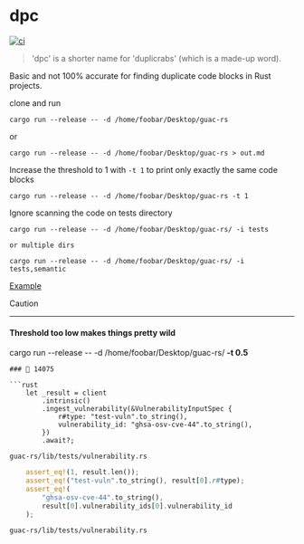 # dpc

[![ci](https://github.com/helio-frota/dpc/actions/workflows/ci.yaml/badge.svg)](https://github.com/helio-frota/dpc/actions/workflows/ci.yaml)

> 'dpc' is a shorter name for 'duplicrabs' (which is a made-up word).

Basic and not 100% accurate for finding duplicate code blocks in Rust projects.

clone and run

```shell
cargo run --release -- -d /home/foobar/Desktop/guac-rs
```

or

```shell
cargo run --release -- -d /home/foobar/Desktop/guac-rs > out.md
```

Increase the threshold to 1 with `-t 1` to print only exactly the same code blocks

```shell
cargo run --release -- -d /home/foobar/Desktop/guac-rs -t 1
```

Ignore scanning the code on tests directory

```shell
cargo run --release -- -d /home/foobar/Desktop/guac-rs/ -i tests

or multiple dirs

cargo run --release -- -d /home/foobar/Desktop/guac-rs/ -i tests,semantic
```

[Example](./out.md)

> [!CAUTION]
> ____ ____

#### Threshold too low makes things pretty wild

cargo run --release -- -d /home/foobar/Desktop/guac-rs/ **-t 0.5**

```
### 🦀 14075

```rust
    let _result = client
        .intrinsic()
        .ingest_vulnerability(&VulnerabilityInputSpec {
            r#type: "test-vuln".to_string(),
            vulnerability_id: "ghsa-osv-cve-44".to_string(),
        })
        .await?;
```

`guac-rs/lib/tests/vulnerability.rs`

```rust
    assert_eq!(1, result.len());
    assert_eq!("test-vuln".to_string(), result[0].r#type);
    assert_eq!(
        "ghsa-osv-cve-44".to_string(),
        result[0].vulnerability_ids[0].vulnerability_id
    );
```

`guac-rs/lib/tests/vulnerability.rs`
```
```
